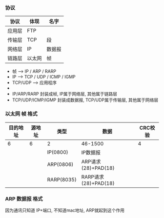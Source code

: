 ### 协议

 协议 | 体现 | 名字
---|---|---
应用层| FTP|  
传输层| TCP | 段
网络层| IP | 数据报
链路层| 以太网 | 帧

* 帧 --> IP / ARP / RARP  
* IP --> TCP / UDP / ICMP / IGMP
* TCP/UDP --> 应用程序
* 
* IP/ARP/RARP 封装成帧, IP属于网络层, 其他属于链路层
* TCP/UDP/ICMP/IGMP 封装成数据报, TCP/UDP属于传输层, 其他属于网络层



### 以太网 帧 格式
目的地址|源地址|类型|数据|CRC校验
---|---|---|---|---
6|6|2|46-1500|4
|||IP(0800)|IP数据报
|||ARP(0806)|ARP请求(28)+PAD(18)
|||RARP(8035)| RARP请求(28)+PAD(18)



### ARP 数据报 格式

因为通讯只知道 IP+端口, 不知道mac地址, ARP就起到这个作用














